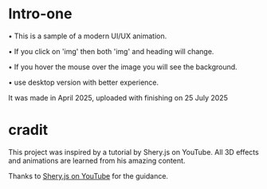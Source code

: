 # Intro-one

• This is a sample of a modern UI/UX animation.

• If you click on 'img' then both 'img' and heading will change.

• If you hover the mouse over the image you will see the background.

• use desktop version with better experience.

It was made in  April 2025, uploaded with finishing on 25 July 2025 

# cradit 

This project was inspired by a tutorial by Shery.js on YouTube.
All 3D effects and animations are learned from his amazing content.

Thanks to [Shery.js on YouTube](https://www.youtube.com/@Sheryians) for the guidance.

